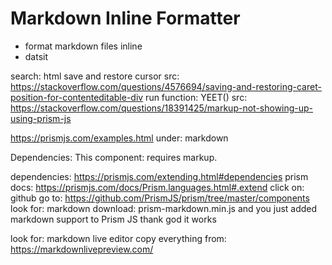 # Markdown Inline Formatter

- format markdown files inline
- datsit

search: html save and restore cursor
src: <https://stackoverflow.com/questions/4576694/saving-and-restoring-caret-position-for-contenteditable-div>
run function: YEET()
src: <https://stackoverflow.com/questions/18391425/markup-not-showing-up-using-prism-js>

<https://prismjs.com/examples.html>
under: markdown

Dependencies: This component:
requires markup.

dependencies: <https://prismjs.com/extending.html#dependencies>
prism docs: <https://prismjs.com/docs/Prism.languages.html#.extend>
click on: github
go to: <https://github.com/PrismJS/prism/tree/master/components>
look for: markdown
download: prism-markdown.min.js
and you just added markdown support to Prism JS thank god it works

look for: markdown live editor
copy everything from: <https://markdownlivepreview.com/>
